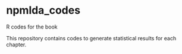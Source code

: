 # npmlda_codes
R codes for the book

This repository contains codes to generate statistical results for each chapter.
